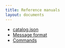 ```yaml
---
title: Reference manuals
layout: documents
---
```


 * [catalog.json](catalog/)
 * [Message format](message/)
 * [Commands](commands/)
